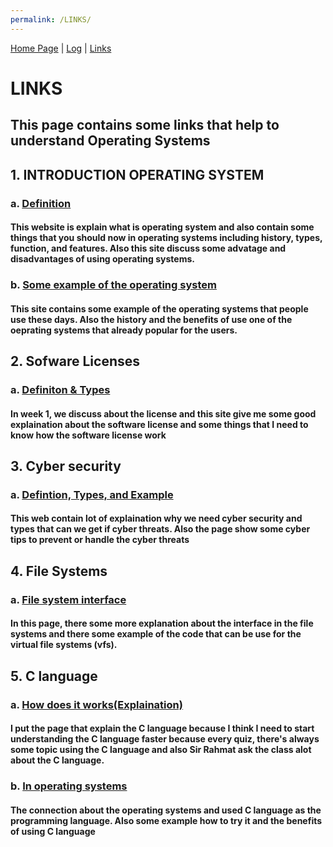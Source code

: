 ```yaml
---
permalink: /LINKS/
---
```


[Home Page](https://github.com/reynaldi08/os212) | [Log](TXT/mylog.txt) | [Links](https://reynaldi08.github.io/os212/LINK)

# LINKS
## This page contains some links that help to understand Operating Systems

## 1. INTRODUCTION OPERATING SYSTEM
  ### a. [Definition](https://www.guru99.com/operating-system-tutorial.html)
  #### This website is explain what is operating system and also contain some things that you should now in operating systems including history, types, function, and features. Also this site discuss some advatage and disadvantages of using operating systems.
  ### b. [Some example of the operating system](https://edu.gcfglobal.org/en/computerbasics/understanding-operating-systems/1/)
  #### This site contains some example of the operating systems that people use these days. Also the history and the benefits of use one of the oeprating systems that already popular for the users.
## 2. Sofware Licenses
  ### a. [Definiton & Types](https://snyk.io/learn/what-is-a-software-license/)
  #### In week 1, we discuss about the license and this site give me some good explaination about the software license and some things that I need to know how the software license work 
  ## 3. Cyber security
  ### a. [Defintion, Types, and Example](https://www.kaspersky.com/resource-center/definitions/what-is-cyber-security)
  #### This web contain lot of explaination why we need cyber security and types that can we get if cyber threats. Also the page show some cyber tips to prevent or handle the cyber threats
  ## 4. File Systems
  ### a. [File system interface](https://www.netbsd.org/docs/internals/en/chap-file-system.html)
  #### In this page, there some more explanation about the interface in the file systems and there some example of the code that can be use for the virtual file systems (vfs).
  ## 5. C language
  ### a. [How does it works(Explaination)](https://www.programiz.com/c-programming)
  #### I put the page that explain the C language because I think I need to start understanding the C language faster because every quiz, there's always some topic using the C language and also Sir Rahmat ask the class alot about the C language.
  ### b. [In operating systems](https://www.guru99.com/c-programming-language.html#:~:text='C'%20language%20is%20widely%20used,using%20'C'%20programming%20language.)
  #### The connection about the operating systems and used C language as the programming language. Also some example how to try it and the benefits of using C language
